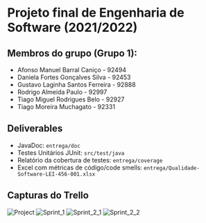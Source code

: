 # Projeto final de Engenharia de Software (2021/2022)
## Membros do grupo (Grupo 1):

- Afonso Manuel Barral Caniço - 92494
- Daniela Fortes Gonçalves Silva - 92453
- Gustavo Laginha Santos Ferreira - 92888
- Rodrigo Almeida Paulo - 92997
- Tiago Miguel Rodrigues Belo - 92927
- Tiago Moreira Muchagato - 92331

## Deliverables

- JavaDoc: `entrega/doc`
- Testes Unitários JUnit: `src/test/java`
- Relatório da cobertura de testes: `entrega/coverage`
- Excel com métricas de código/code smells: `entrega/Qualidade-Software-LEI-456-001.xlsx`

## Capturas do Trello
![Project](entrega/Captura%20de%20ecrã%202022-05-15%20213557.png)
![Sprint_1](entrega/Captura%20de%20ecrã%202022-05-15%20213634.png)
![Sprint_2_1](entrega/Captura%20de%20ecrã%202022-05-15%20213700.png)
![Sprint_2_2](entrega/Captura%20de%20ecrã%202022-05-15%20213755.png)
